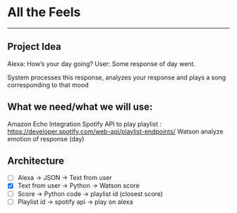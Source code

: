 # All the Feels
------------
## Project Idea
Alexa: How’s your day going?
User: Some response of day went.

System processes this response, analyzes your response and plays a song corresponding to that mood

## What we need/what we will use:

Amazon Echo Integration
Spotify API to play playlist : https://developer.spotify.com/web-api/playlist-endpoints/
Watson analyze emotion of response (day)

## Architecture
- [ ] Alexa -> JSON -> Text from user
- [X] Text from user -> Python -> Watson score
- [ ] Score -> Python code -> playlist id (closest score)
- [ ] Playlist id -> spotify api -> play on alexa
